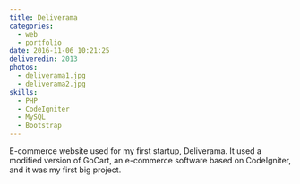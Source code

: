 ```yaml
---
title: Deliverama
categories:
  - web
  - portfolio
date: 2016-11-06 10:21:25
deliveredin: 2013
photos:
  - deliverama1.jpg
  - deliverama2.jpg
skills:
  - PHP
  - CodeIgniter
  - MySQL
  - Bootstrap
---
```

E-commerce website used for my first startup, Deliverama. It used a modified version of GoCart, an e-commerce software based on CodeIgniter, and it was my first big project.
